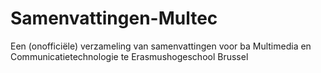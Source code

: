 # Samenvattingen-Multec
Een (onofficiële) verzameling van samenvattingen voor ba Multimedia en Communicatietechnologie te Erasmushogeschool Brussel
